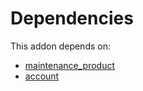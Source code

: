 # Dependencies

This addon depends on:

- [maintenance_product](https://github.com/bringout/oca-technical)
- [account](https://github.com/bringout/oca-ocb-accounting/tree/150f2ecdb69d7dcf1345d7fd66832f9d87a21860/odoo-bringout-oca-ocb-account)
